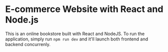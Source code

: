 # E-commerce Website with React and Node.js

This is an online bookstore built with React and NodeJS.
To run the application, simply run 
`npm run dev`
and it'll launch both frontend and backend concurrenly.

